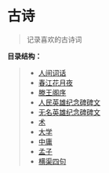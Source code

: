 # 古诗

> 记录喜欢的古诗词

**目录结构：**

> - [人间词话](https://github.com/1203952894/ColaAndXiaoEr/blob/main/%E7%94%9F%E6%B4%BB/%E5%8F%A4%E8%AF%97/doc/%E4%BA%BA%E9%97%B4%E8%AF%8D%E8%AF%9D.md)
> - [春江花月夜](https://github.com/1203952894/ColaAndXiaoEr/blob/main/%E7%94%9F%E6%B4%BB/%E5%8F%A4%E8%AF%97/doc/%E6%98%A5%E6%B1%9F%E8%8A%B1%E6%9C%88%E5%A4%9C.md)
> - [滕王阁序](https://github.com/1203952894/ColaAndXiaoEr/blob/main/%E7%94%9F%E6%B4%BB/%E5%8F%A4%E8%AF%97/doc/%E6%BB%95%E7%8E%8B%E9%98%81%E5%BA%8F.md)
> - [人民英雄纪念碑碑文](https://github.com/1203952894/ColaAndXiaoEr/blob/main/%E7%94%9F%E6%B4%BB/%E5%8F%A4%E8%AF%97/doc/%E4%BA%BA%E6%B0%91%E8%8B%B1%E9%9B%84%E7%BA%AA%E5%BF%B5%E7%A2%91%E7%A2%91%E6%96%87.md)
> - [无名英雄纪念碑碑文](https://github.com/1203952894/ColaAndXiaoEr/blob/main/%E7%94%9F%E6%B4%BB/%E5%8F%A4%E8%AF%97/doc/%E6%97%A0%E5%90%8D%E8%8B%B1%E9%9B%84%E7%BA%AA%E5%BF%B5%E7%A2%91%E7%A2%91%E6%96%87.md)
> - [术](https://github.com/1203952894/ColaAndXiaoEr/blob/main/%E7%94%9F%E6%B4%BB/%E5%8F%A4%E8%AF%97/doc/%E6%9C%AF.md)
> - [大学](https://github.com/1203952894/ColaAndXiaoEr/blob/main/%E7%94%9F%E6%B4%BB/%E5%8F%A4%E8%AF%97/doc/%E5%A4%A7%E5%AD%A6.md)
> - [中庸](https://github.com/1203952894/ColaAndXiaoEr/blob/main/%E7%94%9F%E6%B4%BB/%E5%8F%A4%E8%AF%97/doc/%E4%B8%AD%E5%BA%B8.md)
> - [孟子](https://github.com/1203952894/ColaAndXiaoEr/blob/main/%E7%94%9F%E6%B4%BB/%E5%8F%A4%E8%AF%97/doc/%E5%AD%9F%E5%AD%90.md)
> - [横渠四句](https://github.com/1203952894/ColaAndXiaoEr/blob/main/%E7%94%9F%E6%B4%BB/%E5%8F%A4%E8%AF%97/doc/%E6%A8%AA%E6%B8%A0%E5%9B%9B%E5%8F%A5.md)
